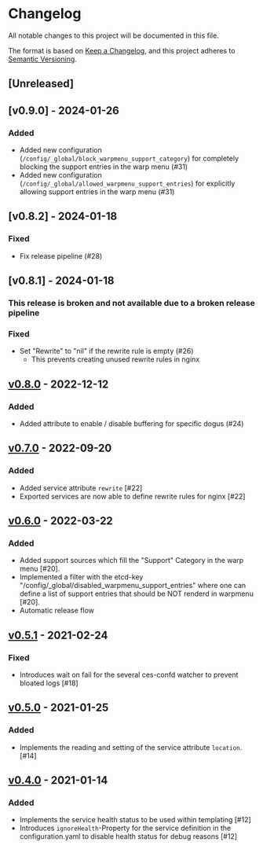 # Changelog
All notable changes to this project will be documented in this file.

The format is based on [Keep a Changelog](https://keepachangelog.com/en/1.0.0/),
and this project adheres to [Semantic Versioning](https://semver.org/spec/v2.0.0.html).

## [Unreleased]

## [v0.9.0] - 2024-01-26

### Added
- Added new configuration (`/config/_global/block_warpmenu_support_category`) for completely blocking the support entries in the warp menu (#31)
- Added new configuration (`/config/_global/allowed_warpmenu_support_entries`) for explicitly allowing support entries in the warp menu (#31)

## [v0.8.2] - 2024-01-18
### Fixed
- Fix release pipeline (#28)

## [v0.8.1] - 2024-01-18

### This release is broken and not available due to a broken release pipeline

### Fixed
- Set "Rewrite" to "nil" if the rewrite rule is empty (#26)
  - This prevents creating unused rewrite rules in nginx

## [v0.8.0](https://github.com/cloudogu/ces-confd/releases/tag/v0.8.0) - 2022-12-12
### Added
- Added attribute to enable / disable buffering for specific dogus (#24)

## [v0.7.0](https://github.com/cloudogu/ces-confd/releases/tag/v0.7.0) - 2022-09-20
### Added
- Added service attribute `rewrite` [#22]
- Exported services are now able to define rewrite rules for nginx [#22]

## [v0.6.0](https://github.com/cloudogu/ces-confd/releases/tag/v0.6.0) - 2022-03-22
### Added
- Added support sources which fill the "Support" Category in the warp menu [#20].
- Implemented a filter with the etcd-key "/config/_global/disabled_warpmenu_support_entries" where one can define a list of support entries that should be NOT renderd in warpmenu  [#20].
- Automatic release flow

## [v0.5.1](https://github.com/cloudogu/ces-confd/releases/tag/v0.5.1) - 2021-02-24
### Fixed
- Introduces wait on fail for the several ces-confd watcher to prevent bloated logs [#18]

## [v0.5.0](https://github.com/cloudogu/ces-confd/releases/tag/v0.5.0) - 2021-01-25
### Added
- Implements the reading and setting of the service attribute `location`. [#14]

## [v0.4.0](https://github.com/cloudogu/ces-confd/releases/tag/v0.4.0) - 2021-01-14
### Added
- Implements the service health status to be used within templating [#12]
- Introduces `ignoreHealth`-Property for the service definition in the configuration.yaml to disable health status for debug reasons [#12]
